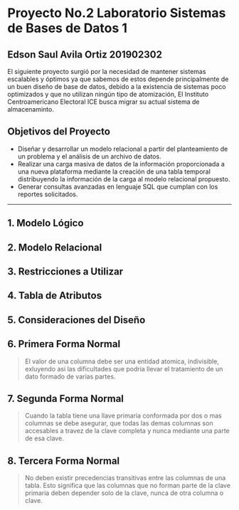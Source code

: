 # Proyecto No.2 Laboratorio Sistemas de Bases de Datos 1

## Edson Saul Avila Ortiz 201902302

El siguiente proyecto surgió por la necesidad de mantener sistemas  escalables y óptimos ya que sabemos de estos depende principalmente de un buen diseño de base de datos, debido a la existencia de sistemas poco optimizados y que no utilizan ningún tipo de atomización, El Instituto Centroamericano Electoral ICE busca migrar su actual sistema de almacenaminto.

## Objetivos del Proyecto

- Diseñar y desarrollar un modelo relacional a partir del planteamiento de un problema y el análisis de un archivo de datos.
- Realizar una carga masiva de datos de la información proporcionada a una nueva plataforma mediante la creación de una tabla temporal distribuyendo la información de la carga al modelo relacional propuesto.
- Generar consultas avanzadas en lenguaje SQL que cumplan con los reportes solicitados.

---

## 1. Modelo Lógico

## 2. Modelo Relacional

## 3. Restricciones a Utilizar

## 4. Tabla de Atributos

## 5. Consideraciones del Diseño

## 6. Primera Forma Normal

>El valor de una columna debe ser una entidad atomica, indivisible, exluyendo asi las dificultades que podria llevar el tratamiento de un dato formado de varias partes.

## 7. Segunda Forma Normal

>Cuando la tabla tiene una llave primaria conformada por dos o mas columnas se debe asegurar, que todas las demas columnas son accesables a travez de la clave completa y nunca mediante una parte de esa clave.

## 8. Tercera Forma Normal

>No deben existir precedencias transitivas entre las columnas de una tabla. Esto significa que las columnas que no forman parte de la clave primaria deben depender solo de la clave, nunca de otra columna o clave. 
